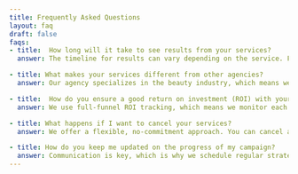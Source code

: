```yaml
---
title: Frequently Asked Questions
layout: faq
draft: false
faqs:
- title:  How long will it take to see results from your services?
  answer: The timeline for results can vary depending on the service. For custom websites, we typically complete them within 4-6 weeks, depending on complexity. For social media marketing and SEO, it usually takes around 3-4 months to see significant improvements in traffic and engagement, but some clients experience faster results. Our focus is on building long-term growth and sustainable results for your business.

- title: What makes your services different from other agencies?
  answer: Our agency specializes in the beauty industry, which means we understand the unique needs and trends in this market. We offer a tailored approach, focusing on results-driven strategies like targeted ad campaigns, mobile-responsive website designs, and seamless automation for lead generation. Plus, our transparency in reporting and regular strategy calls ensures you're always informed about your progress.

- title:  How do you ensure a good return on investment (ROI) with your ad campaigns?
  answer: We use full-funnel ROI tracking, which means we monitor each stage of your ad campaigns, from initial engagement to conversion. This allows us to optimize campaigns in real time for better performance. Our team also focuses on crafting targeted ad copy and creative that resonate with your ideal audience, ensuring your budget is spent wisely to attract high-quality leads.

- title: What happens if I want to cancel your services?
  answer: We offer a flexible, no-commitment approach. You can cancel any of our services at any time with no penalties. We believe that our work should speak for itself, and we aim to earn your continued business through the results we deliver. If you decide to pause or stop, we’ll ensure a smooth transition.

- title: How do you keep me updated on the progress of my campaign?
  answer: Communication is key, which is why we schedule regular strategy calls—weekly or monthly, depending on your plan—to review progress and discuss upcoming goals. You'll also receive detailed performance reports that break down the key metrics and show you exactly how our strategies are impacting your business. This way, you’re always in the loop and can see the value we’re bringing to your business.
---
```

